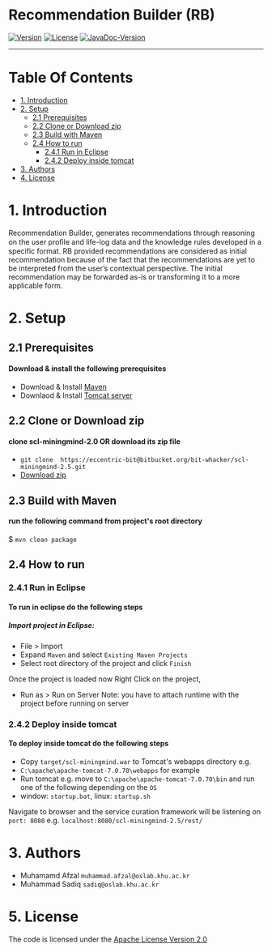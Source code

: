 # Recommendation Builder (RB)
[![Version](https://img.shields.io/badge/mining%20minds-version%202.5-green.svg)](http://www.miningminds.re.kr/english/)
[![License](https://img.shields.io/badge/Apache%20License%20-Version%202.0-yellowgreen.svg)](https://www.apache.org/licenses/LICENSE-2.0)
[![JavaDoc-Version](https://img.shields.io/badge/JavaDoc-Version%202.5-green.svg)](https://ubiquitous-computing-lab.github.io/mining-minds/doc/sl-doc/uiux-authoring-tool/JavaDoc/index.html)

--------------------------

# Table Of Contents
- [1. Introduction](#1-introduction)
- [2. Setup](#2-setup)
  - [2.1 Prerequisites](#2.1-prerequisites)
  - [2.2 Clone or Download zip](#2.2-clone-or-download-zip)
  - [2.3 Build with Maven](#2.3-build-with-maven)
  - [2.4 How to run](#2.4-how-to-run)
    - [2.4.1 Run in Eclipse](#2.4.1-run-in-eclipse)
    - [2.4.2 Deploy inside tomcat](#2.4.2-deploy-inside-tomcat)
- [3. Authors](#4-authors)
- [4. License](#5-license)
  
# 1. Introduction
Recommendation Builder, generates recommendations through reasoning on the user proﬁle and life-log data and the knowledge rules developed in a specific format. RB provided recommendations are considered as initial recommendation because of the fact that the recommendations are yet to be interpreted from the user’s contextual perspective. The initial recommendation may be forwarded as-is or transforming it to a more applicable form.


# 2. Setup
## 2.1 Prerequisites
#### Download & install the following prerequisites
- Download & Install [Maven]([https://www.apache.org/dyn/closer.cgi)
- Downlaod & Install [Tomcat server](http://tomcat.apache.org/)

## 2.2 Clone or Download zip
#### clone scl-miningmind-2.0 OR download its zip file
* `git clone  https://eccentric-bit@bitbucket.org/bit-whacker/scl-miningmind-2.5.git`
* [Download zip](https://eccentric-bit@bitbucket.org/bit-whacker/scl-miningmind-2.5.git)

## 2.3 Build with Maven
#### run the following command from project's root directory
$ `mvn clean package`

## 2.4 How to run
### 2.4.1 Run in Eclipse
#### To run in eclipse do the following steps
##### Import project in Eclipse:
* File > Import 
* Expand `Maven` and select `Existing Maven Projects` 
* Select root directory of the project and click `Finish`

Once the project is loaded now Right Click on the project, 
* Run as > Run on Server
Note: you have to attach runtime with the project before running on server

### 2.4.2 Deploy inside tomcat
#### To deploy inside tomcat do the following steps
* Copy `target/scl-miningmind.war` to Tomcat's webapps directory e.g. 
* `C:\apache\apache-tomcat-7.0.70\webapps` for example
* Run tomcat e.g. move to `C:\apache\apache-tomcat-7.0.70\bin` and run one of the following depending on the `OS`
* window: `startup.bat`, linux: `startup.sh`

Navigate to browser and the service curation framework will be listening on `port: 8080`
e.g. `localhost:8080/scl-miningmind-2.5/rest/`

# 3. Authors

- Muhamamd Afzal  `muhammad.afzal@oslab.khu.ac.kr`
- Muhammad Sadiq  `sadiq@oslab.khu.ac.kr`

# 5. License
The code is licensed under the [Apache License Version 2.0](http://www.apache.org/licenses/LICENSE-2.0)
